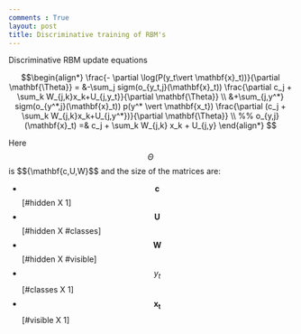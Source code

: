 ```yaml
---
comments : True
layout: post
title: Discriminative training of RBM's
---
```


Discriminative RBM update equations 

$$\begin{align*}
\frac{- \partial \log(P(y_t\vert \mathbf{x}_t))}{\partial \mathbf{\Theta}} = 
&-\sum_j sigm(o_{y_t,j}(\mathbf{x}_t)) \frac{\partial c_j + \sum_k W_{j,k}x_k+U_{j,y_t}}{\partial \mathbf{\Theta}}  \\
&+\sum_{j,y^*} sigm(o_{y^*,j}(\mathbf{x}_t)) p(y^* \vert \mathbf{x_t})
\frac{\partial (c_j + \sum_k W_{j,k}x_k+U_{j,y^*})}{\partial \mathbf{\Theta}}  \\
%%
o_{y,j}(\mathbf{x}_t) =& c_j + \sum_k W_{j,k} x_k + U_{j,y}
\end{align*}
$$

Here $$\Theta$$ is  $$\{\mathbf{c,U,W\}$$ and the size of the matrices are:

 * $$\mathbf{c}$$  [#hidden X 1]
 * $$\mathbf{U}$$ [#hidden X #classes] 
 * $$\mathbf{W}$$ [#hidden X #visible]
 * $$y_t$$ [#classes X 1]
 * $$\mathbf{x_t}$$ [#visible X 1]


